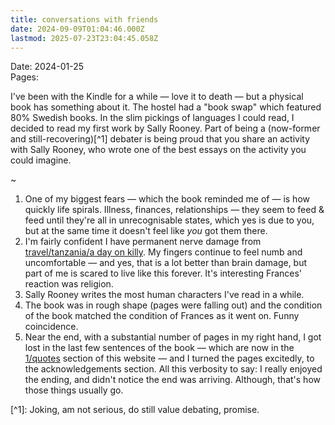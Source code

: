 ```yaml
---
title: conversations with friends
date: 2024-09-09T01:04:46.000Z
lastmod: 2025-07-23T23:04:45.058Z
---
```

Date: 2024-01-25\
Pages:

I've been with the Kindle for a while — love it to death — but a physical book has something about it. The hostel had a "book swap" which featured 80% Swedish books. In the slim pickings of languages I could read, I decided to read my first work by Sally Rooney. Part of being a (now-former and still-recovering)\[^1] debater is being proud that you share an activity with Sally Rooney, who wrote one of the best essays on the activity you could imagine.

\~

1. One of my biggest fears — which the book reminded me of — is how quickly life spirals. Illness, finances, relationships — they seem to feed & feed until they're all in unrecognisable states, which yes is due to you, but at the same time it doesn't feel like *you* got them there.
2. I'm fairly confident I have permanent nerve damage from [travel/tanzania/a day on killy](/travel/tanzania/a%20day%20on%20killy). My fingers continue to feel numb and uncomfortable — and yes, that is a lot better than brain damage, but part of me is scared to live like this forever. It's interesting Frances' reaction was religion.
3. Sally Rooney writes the most human characters I've read in a while.
4. The book was in rough shape (pages were falling out) and the condition of the book matched the condition of Frances as it went on. Funny coincidence.
5. Near the end, with a substantial number of pages in my right hand, I got lost in the last few sentences of the book — which are now in the [1/quotes](/1/quotes) section of this website — and I turned the pages excitedly, to the acknowledgements section. All this verbosity to say: I really enjoyed the ending, and didn't notice the end was arriving. Although, that's how those things usually go.

\[^1]: Joking, am not serious, do still value debating, promise.
